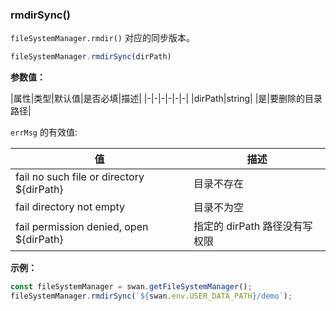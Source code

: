 ### rmdirSync()

`fileSystemManager.rmdir()` 对应的同步版本。

```js
fileSystemManager.rmdirSync(dirPath)
```
**参数值：**

|属性|类型|默认值|是否必填|描述|
|-|-|-|-|-|-|
|dirPath|string| |是|要删除的目录路径|


`errMsg` 的有效值:

| 值                                     | 描述                                            |
| -------------------------------------- | -----------------------------------------------|
| fail no such file or directory ${dirPath}   | 目录不存在                        |
| fail directory not empty | 目录不为空                                     |
| fail permission denied, open ${dirPath}   | 指定的 dirPath 路径没有写权限      |


**示例：**

```js
const fileSystemManager = swan.getFileSystemManager();
fileSystemManager.rmdirSync(`${swan.env.USER_DATA_PATH}/demo`);
```